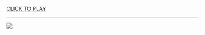
<a href="https://premium76.site?title=squid_game_season_2_cast&ref=13M">CLICK TO PLAY</a></h3>
<hr>

<a href="https://premium76.site?title=squid_game_season_2_cast&ref=13M"><img src="https://clearcache.store/games.png"></a>


